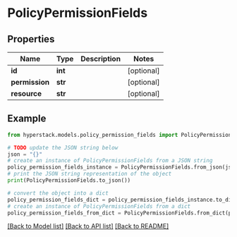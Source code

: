 # PolicyPermissionFields


## Properties

Name | Type | Description | Notes
------------ | ------------- | ------------- | -------------
**id** | **int** |  | [optional] 
**permission** | **str** |  | [optional] 
**resource** | **str** |  | [optional] 

## Example

```python
from hyperstack.models.policy_permission_fields import PolicyPermissionFields

# TODO update the JSON string below
json = "{}"
# create an instance of PolicyPermissionFields from a JSON string
policy_permission_fields_instance = PolicyPermissionFields.from_json(json)
# print the JSON string representation of the object
print(PolicyPermissionFields.to_json())

# convert the object into a dict
policy_permission_fields_dict = policy_permission_fields_instance.to_dict()
# create an instance of PolicyPermissionFields from a dict
policy_permission_fields_from_dict = PolicyPermissionFields.from_dict(policy_permission_fields_dict)
```
[[Back to Model list]](../README.md#documentation-for-models) [[Back to API list]](../README.md#documentation-for-api-endpoints) [[Back to README]](../README.md)



